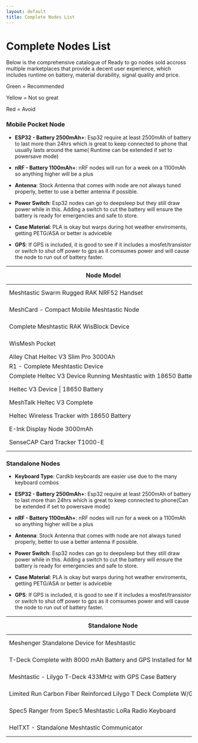 ```yaml
---
layout: default
title: Complete Nodes List
---
```


# Complete Nodes List

Below is the comprehensive catalogue of Ready to go nodes sold accross multiple marketplaces that provide a decent user experience, which includes runtime on battery, material durability, signal quality and price.

Green = Recommended

Yellow = Not so great

Red = Avoid

### Mobile Pocket Node

- **ESP32 - Battery 2500mAh+**:	Esp32 require at least 2500mAh of battery to last more than 24hrs which is great to keep connected to phone that usually lasts around the same( Runtime can be extended if set to powersave mode)

- **nRF - Battery 1100mAh+**:	nRF nodes will run for a week on a 1100mAh so anything higher will be a plus

- **Antenna**:	Stock Antenna that comes with node are not always tuned properly, better to use a better antenna if possible.

- **Power Switch**:	Esp32 nodes can go to deepsleep but they still draw power while in this. Adding a switch to cut the battery will ensure the battery is ready for emergencies and safe to store.

- **Case Material**: PLA is okay but warps during hot weather enviroments, getting PETG/ASA or better is adviceble

- **GPS**:	If GPS is included, it is good to see if it includes a mosfet/transistor or switch to shut off power to gps as it comsumes power and will cause the node to run out of battery faster.

<table>
  <thead>
    <tr>
      <th style="white-space: nowrap;">Node Model</th>
      <th>Fits in Pocket</th>
      <th>MCU</th>
      <th>Battery</th>
      <th>Antenna</th>
      <th>Case Material</th>
      <th>Power Switch</th>
      <th>GPS</th>
      <th>Sensors</th>
      <th>Weatherproof</th>
      <th>Approximate Runtime</th>
      <th>Price</th>
      <th>Link</th>
    </tr>
  </thead>
  <tbody>
    <tr>
      <td style="white-space: nowrap;">Meshtastic Swarm Rugged RAK NRF52 Handset</td>
      <td>Yes</td>
      <td>nRF</td>
      <td style="background-color: green;">2000mAh</td>
      <td style="background-color: green;">Gizont</td>
      <td style="background-color: green;">Injection Mold</td>
      <td style="background-color: green;">Yes</td>
      <td style="background-color: yellow; color: black;">GPS/No switch</td>
      <td>None</td>
      <td style="background-color: green;">Yes</td>
      <td>64Hrs</td>
      <td>$159.99</td>
      <td><a href="https://www.etsy.com/listing/1599932153/meshtastic-swarm-rugged-rak-nrf52">Link</a></td>
    </tr>
    <tr>
      <td style="white-space: nowrap;">MeshCard - Compact Mobile Meshtastic Node</td>
      <td>Yes</td>
      <td>nRF</td>
      <td style="background-color: green;">1100mAh</td>
      <td style="background-color: green;">Gizont</td>
      <td style="background-color: green;">Aluminum</td>
      <td style="background-color: green;">Yes</td>
      <td style="background-color: green;">GPS/with Switch</td>
      <td>None</td>
      <td>No</td>
      <td>154Hrs</td>
      <td>$123.20</td>
      <td><a href="https://www.etsy.com/listing/1736071130/meshcard-compact-mobile-meshtastic-node">Link</a></td>
    </tr>
    <tr>
      <td style="white-space: nowrap;">Complete Meshtastic RAK WisBlock Device</td>
      <td>Yes</td>
      <td>nRF</td>
      <td style="background-color: green;">2000mAh</td>
      <td style="background-color: yellow; color: black;">Stock</td>
      <td style="background-color: green;">ABS / PA6-CF</td>
      <td>None</td>
      <td>None</td>
      <td style="background-color: green;">BME680</td>
      <td>No</td>
      <td>307Hrs</td>
      <td>$125.00</td>
      <td><a href="https://www.etsy.com/listing/1725982705/complete-meshtastic-rak-wisblock-device">Link</a></td>
    </tr>
    <tr>
      <td style="white-space: nowrap;">WisMesh Pocket</td>
      <td>Yes</td>
      <td>nRF</td>
      <td style="background-color: green;">3200 mAh</td>
      <td style="background-color: yellow; color: black;">Stock</td>
      <td style="background-color: yellow; color: black;">PLA</td>
      <td style="background-color: green;">Yes</td>
      <td style="background-color: yellow; color: black;">GPS/No switch</td>
      <td>None</td>
      <td>No</td>
      <td>96Hrs</td>
      <td>$89.97</td>
      <td><a href="https://store.rokland.com/products/wismesh-pocket">Link</a></td>
    </tr>
    <tr>
      <td style="white-space: nowrap;">Alley Chat Heltec V3 Slim Pro 3000Ah</td>
      <td>Yes</td>
      <td>ESP32</td>
      <td style="background-color: green;">3000mAh</td>
      <td style="background-color: green;">Gizont</td>
      <td style="background-color: yellow; color: black;">PLA+</td>
      <td>None</td>
      <td>None</td>
      <td>None</td>
      <td>No</td>
      <td>30Hrs</td>
      <td>$79.99</td>
      <td><a href="https://www.etsy.com/listing/1733573998/heltec-v3-complete-running-meshtastic">Link</a></td>
    </tr>
    <tr>
      <td style="white-space: nowrap;">R1 - Complete Meshtastic Device</td>
      <td>Yes</td>
      <td>nRF</td>
      <td style="background-color: green;">1800mAh</td>
      <td style="background-color: yellow; color: black;">Stock</td>
      <td style="background-color: yellow; color: black;">PLA CF</td>
      <td>None</td>
      <td>None</td>
      <td>None</td>
      <td>No</td>
      <td>300Hrs</td>
      <td>$79.00</td>
      <td><a href="https://www.etsy.com/listing/1801743857/r1-complete-meshtastic-device-powered-by">Link</a></td>
    </tr>
    <tr>
      <td style="white-space: nowrap;">Complete Heltec V3 Device Running Meshtastic with 18650 Battery</td>
      <td>Yes</td>
      <td>ESP32</td>
      <td style="background-color: green;">3000mAh</td>
      <td style="background-color: green;">Gizont</td>
      <td style="background-color: green;">PETG</td>
      <td>None</td>
      <td>None</td>
      <td>None</td>
      <td>No</td>
      <td>30Hrs</td>
      <td>$72.51</td>
      <td><a href="https://www.etsy.com/listing/1726331968/complete-heltec-v3-device-running">Link</a></td>
    </tr>
    <tr>
      <td style="white-space: nowrap;">Heltec V3 Device | 18650 Battery</td>
      <td>Yes</td>
      <td>ESP32</td>
      <td style="background-color: green;">3350mAh</td>
      <td style="background-color: yellow; color: black;">Stock</td>
      <td style="background-color: green;">ABS / PA6-CF</td>
      <td>None</td>
      <td>None</td>
      <td>None</td>
      <td>No</td>
      <td>34Hrs</td>
      <td>$70.00</td>
      <td><a href="https://www.etsy.com/listing/1726354799/complete-meshtastic-heltec-v3-device">Link</a></td>
    </tr>
    <tr>
      <td style="white-space: nowrap;">MeshTalk Heltec V3 Complete</td>
      <td>Yes</td>
      <td>ESP32</td>
      <td style="background-color: green;">3000mAh</td>
      <td style="background-color: green;">5dBi</td>
      <td style="background-color: green;">PETG</td>
      <td>None</td>
      <td>None</td>
      <td>None</td>
      <td>No</td>
      <td>30Hrs</td>
      <td>$67.49</td>
      <td><a href="https://www.etsy.com/listing/1756582234/meshtalk-heltec-v3-complete-device">Link</a></td>
    </tr>
    <tr>
      <td style="white-space: nowrap;">Heltec Wireless Tracker with 18650 Battery</td>
      <td>Yes</td>
      <td>ESP32</td>
      <td style="background-color: green;">3000mAh</td>
      <td style="background-color: green;">Gizont</td>
      <td style="background-color: green;">PETG</td>
      <td>None</td>
      <td style="background-color: yellow; color: black;">GPS/No switch</td>
      <td>None</td>
      <td>No</td>
      <td>19Hrs</td>
      <td>$60.51</td>
      <td><a href="https://www.etsy.com/listing/1757243131/complete-heltec-wireless-tracker-with">Link</a></td>
    </tr>
    <tr>
      <td style="white-space: nowrap;">E-Ink Display Node 3000mAh</td>
      <td>Yes</td>
      <td>ESP32</td>
      <td style="background-color: green;">3000mAh</td>
      <td style="background-color: yellow; color: black;">Stock</td>
      <td style="background-color: yellow; color: black;">PLA+</td>
      <td>None</td>
      <td>None</td>
      <td>None</td>
      <td>No</td>
      <td>95Hrs</td>
      <td>$55.00</td>
      <td><a href="https://www.tindie.com/products/harukitoreda/e-ink-display-meshtastic-node-3000mah-complete/">Link</a></td>
    </tr>
    <tr>
      <td style="white-space: nowrap;">SenseCAP Card Tracker T1000-E</td>
      <td>Yes</td>
      <td>nRF</td>
      <td style="background-color: yellow; color: black;">700mAh</td>
      <td style="background-color: yellow; color: black;">Stock</td>
      <td style="background-color: green;">Injection Mold</td>
      <td>None</td>
      <td style="background-color: yellow; color: black;">GPS/No switch</td>
      <td style="background-color: green;">Temperature</td>
      <td style="background-color: green;">Yes</td>
      <td>48Hrs</td>
      <td>$39.90</td>
      <td><a href="https://www.seeedstudio.com/SenseCAP-Card-Tracker-T1000-E-for-Meshtastic-p-5913.html">Link</a></td>
    </tr>
  </tbody>
</table>

### Standalone Nodes

- **Keyboard Type**:	Cardkb keyboards are easier use due to the many keyboard combos													

- **ESP32 - Battery 2500mAh+**:	Esp32 require at least 2500mAh of battery to last more than 24hrs which is great to keep connected to phone(Can be extended if set to powersave mode)													

- **nRF - Battery 1100mAh+**:	nRF nodes will run for a week on a 1100mAh so anything higher will be a plus													

- **Antenna**:	Stock Antenna that comes with node are not always tuned properly, better to use a better antenna if possible.													

- **Power Switch**: Esp32 nodes can go to deepsleep but they still draw power while in this. Adding a switch to cut the battery will ensure the battery is ready for emergencies and safe to store.													

- **Case Material**:	PLA is okay but warps during hot weather enviroments, getting PETG/ASA or better is adviceble													

- **GPS**:	If GPS is included, it is good to see if it includes a mosfet/transistor or switch to shut off power to gps as it comsumes power and will cause the node to run out of battery faster.					

<table>
  <thead>
    <tr>
      <th style="white-space: nowrap;">Standalone Node</th>
      <th>Keyboard Handheld</th>
      <th>MCU</th>
      <th>Battery</th>
      <th>Antenna</th>
      <th>Case Material</th>
      <th>Power Switch</th>
      <th>GPS</th>
      <th>Sensor</th>
      <th>Buzzer</th>
      <th>Approximate Runtime</th>
      <th>Price</th>
      <th>Link</th>
    </tr>
  </thead>
  <tbody>
    <tr>
      <td style="white-space: nowrap;">Meshenger Standalone Device for Meshtastic</td>
      <td style="background-color: green;">Cardkb</td>
      <td>nRF</td>
      <td style="background-color: green;">4000mAh</td>
      <td style="background-color: green;">Gizont</td>
      <td style="background-color: green;">ASA</td>
      <td style="background-color: green;">Yes</td>
      <td style="background-color: yellow; color: black;">GPS/No switch</td>
      <td>None</td>
      <td style="background-color: green;">Yes</td>
      <td>312 Hrs</td>
      <td>$250.00</td>
      <td><a href="https://www.etsy.com/listing/1390142667/meshenger-standalone-device-for">Link</a></td>
    </tr>
    <tr>
      <td style="white-space: nowrap;">T-Deck Complete with 8000 mAh Battery and GPS Installed for Meshtastic</td>
      <td style="background-color: yellow; color: black;">Blackberry</td>
      <td>ESP32</td>
      <td style="background-color: green;">8000mAh</td>
      <td style="background-color: yellow; color: black;">Stock</td>
      <td style="background-color: yellow; color: black;">PLA</td>
      <td style="background-color: green;">Yes</td>
      <td style="background-color: green;">GPS/with Switch</td>
      <td>None</td>
      <td style="background-color: green;">Yes</td>
      <td>76Hrs</td>
      <td>$205.00</td>
      <td><a href="https://www.etsy.com/listing/1740148840/t-deck-complete-with-8000-mah-battery">Link</a></td>
    </tr>
    <tr>
      <td style="white-space: nowrap;">Meshtastic - Lilygo T-Deck 433MHz with GPS Case Battery</td>
      <td style="background-color: yellow; color: black;">Blackberry</td>
      <td>ESP32</td>
      <td style="background-color: green;">6000mAh</td>
      <td style="background-color: green;">3dBi</td>
      <td style="background-color: yellow; color: black;">PLA+</td>
      <td style="background-color: green;">Yes</td>
      <td>GPS/No switch</td>
      <td>None</td>
      <td style="background-color: green;">Yes</td>
      <td>14Hrs</td>
      <td>$216.82</td>
      <td><a href="https://www.etsy.com/listing/1768715019/meshtastic-lilygo-t-deck-with-gps-case">Link</a></td>
    </tr>
    <tr>
      <td style="white-space: nowrap;">Limited Run Carbon Fiber Reinforced Lilygo T Deck Complete W/GPS</td>
      <td style="background-color: yellow; color: black;">Blackberry</td>
      <td>ESP32</td>
      <td style="background-color: green;">8000mAh</td>
      <td style="background-color: green;">3dBi</td>
      <td style="background-color: green;">PETG</td>
      <td style="background-color: green;">Yes</td>
      <td style="background-color: yellow; color: black;">GPS/No switch</td>
      <td>None</td>
      <td style="background-color: green;">Yes</td>
      <td>19Hrs</td>
      <td>$185.40</td>
      <td><a href="https://www.etsy.com/listing/1801509135/limited-run-carbon-fiber-rienforced">Link</a></td>
    </tr>
    <tr>
      <td style="white-space: nowrap;">Spec5 Ranger from Spec5 Meshtastic LoRa Radio Keyboard</td>
      <td style="background-color: yellow; color: black;">Blackberry</td>
      <td>ESP32</td>
      <td style="background-color: green;">3300mAh</td>
      <td>Unknown</td>
      <td style="background-color: green;">PETG</td>
      <td style="background-color: green;">Yes</td>
      <td style="background-color: yellow; color: black;">GPS/No switch</td>
      <td>None</td>
      <td style="background-color: green;">Yes</td>
      <td>8Hrs</td>
      <td>$179.99</td>
      <td><a href="https://www.etsy.com/listing/1727452694/spec5-ranger-from-spec5-meshtastic-lora">Link</a></td>
    </tr>
    <tr>
      <td style="white-space: nowrap;">HelTXT - Standalone Meshtastic Communicator</td>
      <td style="background-color: green;">Cardkb</td>
      <td>ESP32</td>
      <td style="background-color: green;">4000mAh</td>
      <td style="background-color: yellow; color: black;">Stock</td>
      <td style="background-color: yellow; color: black;">PLA+</td>
      <td style="background-color: green;">Yes</td>
      <td style="background-color: green;">GPS/with mosfet</td>
      <td style="background-color: green;">BME680</td>
      <td style="background-color: green;">Yes</td>
      <td>168Hrs</td>
      <td>$115.00</td>
      <td><a href="https://www.tindie.com/products/harukitoreda/heltxt-standalone-meshtastic-communicator/">Link</a></td>
    </tr>
  </tbody>
</table>
